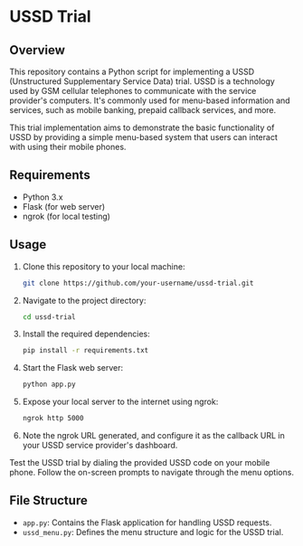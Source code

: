 # USSD Trial

## Overview
This repository contains a Python script for implementing a USSD (Unstructured Supplementary Service Data) trial. USSD is a technology used by GSM cellular telephones to communicate with the service provider's computers. It's commonly used for menu-based information and services, such as mobile banking, prepaid callback services, and more.

This trial implementation aims to demonstrate the basic functionality of USSD by providing a simple menu-based system that users can interact with using their mobile phones.

## Requirements
- Python 3.x
- Flask (for web server)
- ngrok (for local testing)

## Usage
1. Clone this repository to your local machine:
    ```bash
    git clone https://github.com/your-username/ussd-trial.git
    ```
2. Navigate to the project directory:
    ```bash
    cd ussd-trial
    ```
3. Install the required dependencies:
    ```bash
    pip install -r requirements.txt
    ```
4. Start the Flask web server:
    ```bash
    python app.py
    ```
5. Expose your local server to the internet using ngrok:
    ```bash
    ngrok http 5000
    ```
6. Note the ngrok URL generated, and configure it as the callback URL in your USSD service provider's dashboard.

Test the USSD trial by dialing the provided USSD code on your mobile phone. Follow the on-screen prompts to navigate through the menu options.

## File Structure
- `app.py`: Contains the Flask application for handling USSD requests.
- `ussd_menu.py`: Defines the menu structure and logic for the USSD trial.
